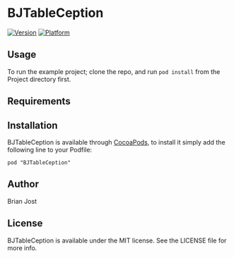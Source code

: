 # BJTableCeption

[![Version](http://cocoapod-badges.herokuapp.com/v/BJTableCeption/badge.png)](http://cocoadocs.org/docsets/BJTableCeption)
[![Platform](http://cocoapod-badges.herokuapp.com/p/BJTableCeption/badge.png)](http://cocoadocs.org/docsets/BJTableCeption)

## Usage

To run the example project; clone the repo, and run `pod install` from the Project directory first.

## Requirements

## Installation

BJTableCeption is available through [CocoaPods](http://cocoapods.org), to install
it simply add the following line to your Podfile:

    pod "BJTableCeption"

## Author

Brian Jost

## License

BJTableCeption is available under the MIT license. See the LICENSE file for more info.


